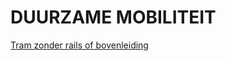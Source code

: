 # DUURZAME MOBILITEIT

[Tram zonder rails of bovenleiding](https://www.ovmagazine.nl/2017/11/railloze-tram-getest-in-zhuzhou-china-1610/)
